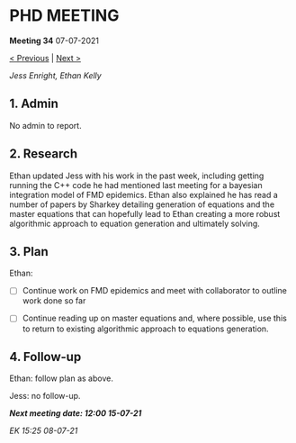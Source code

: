 # PHD MEETING

__Meeting 34__
07-07-2021

[< Previous](../07-21/33_01-07-21.md) | [Next >](../07-21/35_15-07-21.md)

_Jess Enright,_
_Ethan Kelly_


## 1. Admin

No admin to report.


## 2. Research

Ethan updated Jess with his work in the past week, including getting running the C++ code he had mentioned last meeting for a bayesian integration model of FMD epidemics. Ethan also explained he has read a number of papers by Sharkey detailing generation of equations and the master equations that can hopefully lead to Ethan creating a more robust algorithmic approach to equation generation and ultimately solving.


## 3. Plan

Ethan:
- [ ] Continue work on FMD epidemics and meet with collaborator to outline work done so far
- [ ] Continue reading up on master equations and, where possible, use this to return to existing algorithmic approach to equations generation.



## 4. Follow-up

Ethan: follow plan as above.

Jess: no follow-up.



**_Next meeting date: 12:00 15-07-21_**



_EK 15:25 08-07-21_
